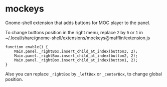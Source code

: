 # mockeys
Gnome-shell extension that adds buttons for MOC player to the panel.

To change buttons position in the right menu, replace ```2``` by ```0``` or ```1``` in
~/.local/share/gnome-shell/extensions/mockeys@mafflin/extension.js
```
function enable() {
    Main.panel._rightBox.insert_child_at_index(button3, 2);
    Main.panel._rightBox.insert_child_at_index(button2, 2);
    Main.panel._rightBox.insert_child_at_index(button1, 2);
}
```
Also you can replace ```_rightBox``` by ```_leftBox``` or ```_centerBox```, to change global position.

